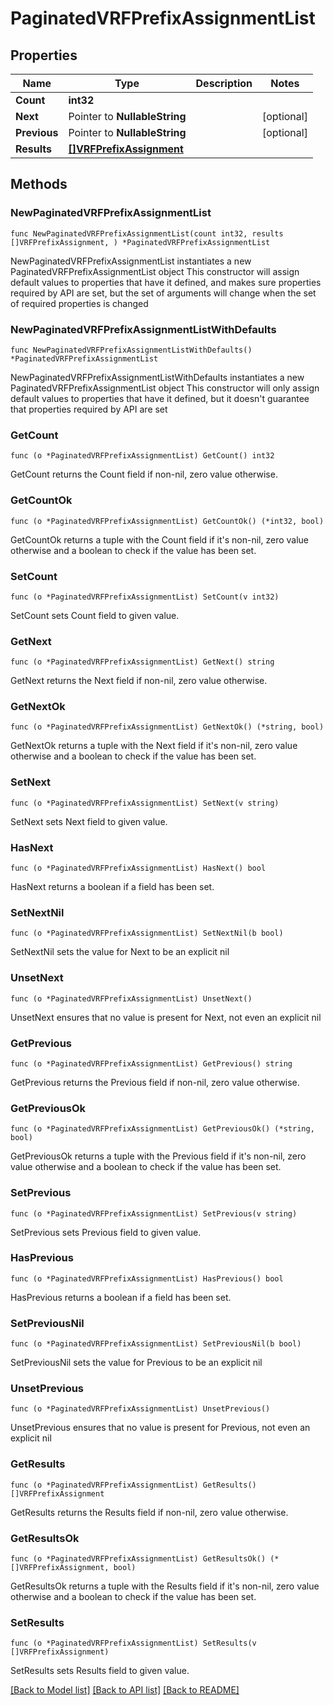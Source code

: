 # PaginatedVRFPrefixAssignmentList

## Properties

Name | Type | Description | Notes
------------ | ------------- | ------------- | -------------
**Count** | **int32** |  | 
**Next** | Pointer to **NullableString** |  | [optional] 
**Previous** | Pointer to **NullableString** |  | [optional] 
**Results** | [**[]VRFPrefixAssignment**](VRFPrefixAssignment.md) |  | 

## Methods

### NewPaginatedVRFPrefixAssignmentList

`func NewPaginatedVRFPrefixAssignmentList(count int32, results []VRFPrefixAssignment, ) *PaginatedVRFPrefixAssignmentList`

NewPaginatedVRFPrefixAssignmentList instantiates a new PaginatedVRFPrefixAssignmentList object
This constructor will assign default values to properties that have it defined,
and makes sure properties required by API are set, but the set of arguments
will change when the set of required properties is changed

### NewPaginatedVRFPrefixAssignmentListWithDefaults

`func NewPaginatedVRFPrefixAssignmentListWithDefaults() *PaginatedVRFPrefixAssignmentList`

NewPaginatedVRFPrefixAssignmentListWithDefaults instantiates a new PaginatedVRFPrefixAssignmentList object
This constructor will only assign default values to properties that have it defined,
but it doesn't guarantee that properties required by API are set

### GetCount

`func (o *PaginatedVRFPrefixAssignmentList) GetCount() int32`

GetCount returns the Count field if non-nil, zero value otherwise.

### GetCountOk

`func (o *PaginatedVRFPrefixAssignmentList) GetCountOk() (*int32, bool)`

GetCountOk returns a tuple with the Count field if it's non-nil, zero value otherwise
and a boolean to check if the value has been set.

### SetCount

`func (o *PaginatedVRFPrefixAssignmentList) SetCount(v int32)`

SetCount sets Count field to given value.


### GetNext

`func (o *PaginatedVRFPrefixAssignmentList) GetNext() string`

GetNext returns the Next field if non-nil, zero value otherwise.

### GetNextOk

`func (o *PaginatedVRFPrefixAssignmentList) GetNextOk() (*string, bool)`

GetNextOk returns a tuple with the Next field if it's non-nil, zero value otherwise
and a boolean to check if the value has been set.

### SetNext

`func (o *PaginatedVRFPrefixAssignmentList) SetNext(v string)`

SetNext sets Next field to given value.

### HasNext

`func (o *PaginatedVRFPrefixAssignmentList) HasNext() bool`

HasNext returns a boolean if a field has been set.

### SetNextNil

`func (o *PaginatedVRFPrefixAssignmentList) SetNextNil(b bool)`

 SetNextNil sets the value for Next to be an explicit nil

### UnsetNext
`func (o *PaginatedVRFPrefixAssignmentList) UnsetNext()`

UnsetNext ensures that no value is present for Next, not even an explicit nil
### GetPrevious

`func (o *PaginatedVRFPrefixAssignmentList) GetPrevious() string`

GetPrevious returns the Previous field if non-nil, zero value otherwise.

### GetPreviousOk

`func (o *PaginatedVRFPrefixAssignmentList) GetPreviousOk() (*string, bool)`

GetPreviousOk returns a tuple with the Previous field if it's non-nil, zero value otherwise
and a boolean to check if the value has been set.

### SetPrevious

`func (o *PaginatedVRFPrefixAssignmentList) SetPrevious(v string)`

SetPrevious sets Previous field to given value.

### HasPrevious

`func (o *PaginatedVRFPrefixAssignmentList) HasPrevious() bool`

HasPrevious returns a boolean if a field has been set.

### SetPreviousNil

`func (o *PaginatedVRFPrefixAssignmentList) SetPreviousNil(b bool)`

 SetPreviousNil sets the value for Previous to be an explicit nil

### UnsetPrevious
`func (o *PaginatedVRFPrefixAssignmentList) UnsetPrevious()`

UnsetPrevious ensures that no value is present for Previous, not even an explicit nil
### GetResults

`func (o *PaginatedVRFPrefixAssignmentList) GetResults() []VRFPrefixAssignment`

GetResults returns the Results field if non-nil, zero value otherwise.

### GetResultsOk

`func (o *PaginatedVRFPrefixAssignmentList) GetResultsOk() (*[]VRFPrefixAssignment, bool)`

GetResultsOk returns a tuple with the Results field if it's non-nil, zero value otherwise
and a boolean to check if the value has been set.

### SetResults

`func (o *PaginatedVRFPrefixAssignmentList) SetResults(v []VRFPrefixAssignment)`

SetResults sets Results field to given value.



[[Back to Model list]](../README.md#documentation-for-models) [[Back to API list]](../README.md#documentation-for-api-endpoints) [[Back to README]](../README.md)


